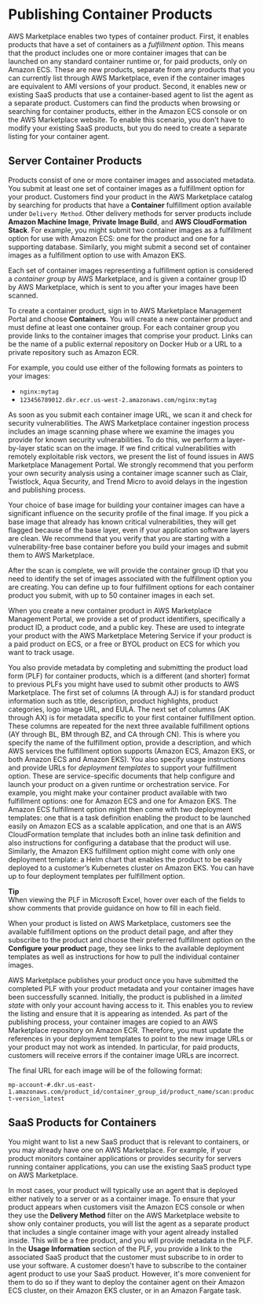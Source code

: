 # Publishing Container Products<a name="publishing-container-products"></a>

 AWS Marketplace enables two types of container product\. First, it enables products that have a set of containers as a *fulfillment option*\. This means that the product includes one or more container images that can be launched on any standard container runtime or, for paid products, only on Amazon ECS\. These are new products, separate from any products that you can currently list through AWS Marketplace, even if the container images are equivalent to AMI versions of your product\. Second, it enables new or existing SaaS products that use a container\-based agent to list the agent as a separate product\. Customers can find the products when browsing or searching for container products, either in the Amazon ECS console or on the AWS Marketplace website\. To enable this scenario, you don't have to modify your existing SaaS products, but you do need to create a separate listing for your container agent\. 

## Server Container Products<a name="server-container-products"></a>

 Products consist of one or more container images and associated metadata\. You submit at least one set of container images as a fulfillment option for your product\. Customers find your product in the AWS Marketplace catalog by searching for products that have a **Container** fulfillment option available under `Delivery Method`\. Other delivery methods for server products include **Amazon Machine Image**, **Private Image Build**, and **AWS CloudFormation Stack**\. For example, you might submit two container images as a fulfillment option for use with Amazon ECS: one for the product and one for a supporting database\. Similarly, you might submit a second set of container images as a fulfillment option to use with Amazon EKS\. 

 Each set of container images representing a fulfillment option is considered a *container group* by AWS Marketplace, and is given a container group ID by AWS Marketplace, which is sent to you after your images have been scanned\. 

 To create a container product, sign in to AWS Marketplace Management Portal and choose **Containers**\. You will create a new container product and must define at least one container group\. For each container group you provide links to the container images that comprise your product\. Links can be the name of a public external repository on Docker Hub or a URL to a private repository such as Amazon ECR\. 

 For example, you could use either of the following formats as pointers to your images: 
+  `nginx:mytag` 
+  `123456789012.dkr.ecr.us-west-2.amazonaws.com/nginx:mytag` 

 As soon as you submit each container image URL, we scan it and check for security vulnerabilities\. The AWS Marketplace container ingestion process includes an image scanning phase where we examine the images you provide for known security vulnerabilities\. To do this, we perform a layer\-by\-layer static scan on the image\. If we find critical vulnerabilities with remotely exploitable risk vectors, we present the list of found issues in AWS Marketplace Management Portal\. We strongly recommend that you perform your own security analysis using a container image scanner such as Clair, Twistlock, Aqua Security, and Trend Micro to avoid delays in the ingestion and publishing process\. 

 Your choice of base image for building your container images can have a significant influence on the security profile of the final image\. If you pick a base image that already has known critical vulnerabilities, they will get flagged because of the base layer, even if your application software layers are clean\. We recommend that you verify that you are starting with a vulnerability\-free base container before you build your images and submit them to AWS Marketplace\. 

 After the scan is complete, we will provide the container group ID that you need to identify the set of images associated with the fulfillment option you are creating\. You can define up to four fulfillment options for each container product you submit, with up to 50 container images in each set\. 

 When you create a new container product in AWS Marketplace Management Portal, we provide a set of product identifiers, specifically a product ID, a product code, and a public key\. These are used to integrate your product with the AWS Marketplace Metering Service if your product is a paid product on ECS, or a free or BYOL product on ECS for which you want to track usage\. 

 You also provide metadata by completing and submitting the product load form \(PLF\) for container products, which is a different \(and shorter\) format to previous PLFs you might have used to submit other products to AWS Marketplace\. The first set of columns \(A through AJ\) is for standard product information such as title, description, product highlights, product categories, logo image URL, and EULA\. The next set of columns \(AK through AX\) is for metadata specific to your first container fulfillment option\. These columns are repeated for the next three available fulfillment options \(AY through BL, BM through BZ, and CA through CN\)\. This is where you specify the name of the fulfillment option, provide a description, and which AWS services the fulfillment option supports \(Amazon ECS, Amazon EKS, or both Amazon ECS and Amazon EKS\)\. You also specify usage instructions and provide URLs for *deployment templates* to support your fulfillment option\. These are service\-specific documents that help configure and launch your product on a given runtime or orchestration service\. For example, you might make your container product available with two fulfillment options: one for Amazon ECS and one for Amazon EKS\. The Amazon ECS fulfillment option might then come with two deployment templates: one that is a task definition enabling the product to be launched easily on Amazon ECS as a scalable application, and one that is an AWS CloudFormation template that includes both an inline task definition and also instructions for configuring a database that the product will use\. Similarly, the Amazon EKS fulfillment option might come with only one deployment template: a Helm chart that enables the product to be easily deployed to a customer’s Kubernetes cluster on Amazon EKS\. You can have up to four deployment templates per fulfillment option\. 

**Tip**  
 When viewing the PLF in Microsoft Excel, hover over each of the fields to show comments that provide guidance on how to fill in each field\. 

 When your product is listed on AWS Marketplace, customers see the available fulfillment options on the product detail page, and after they subscribe to the product and choose their preferred fulfillment option on the **Configure your product** page, they see links to the available deployment templates as well as instructions for how to pull the individual container images\. 

 AWS Marketplace publishes your product once you have submitted the completed PLF with your product metadata and your container images have been successfully scanned\. Initially, the product is published in a *limited state* with only your account having access to it\. This enables you to review the listing and ensure that it is appearing as intended\. As part of the publishing process, your container images are copied to an AWS Marketplace repository on Amazon ECR\. Therefore, you must update the references in your deployment templates to point to the new image URLs or your product may not work as intended\. In particular, for paid products, customers will receive errors if the container image URLs are incorrect\. 

 The final URL for each image will be of the following format: 

`mp-account-#.dkr.us-east-1.amazonaws.com/product_id/container_group_id/product_name/scan:product-version_latest`

## SaaS Products for Containers<a name="saas-products-for-containers"></a>

 You might want to list a new SaaS product that is relevant to containers, or you may already have one on AWS Marketplace\. For example, if your product monitors container applications or provides security for servers running container applications, you can use the existing SaaS product type on AWS Marketplace\. 

 In most cases, your product will typically use an agent that is deployed either natively to a server or as a container image\. To ensure that your product appears when customers visit the Amazon ECS console or when they use the **Delivery Method** filter on the AWS Marketplace website to show only container products, you will list the agent as a separate product that includes a single container image with your agent already installed inside\. This will be a free product, and you will provide metadata in the PLF\. In the **Usage Information** section of the PLF, you provide a link to the associated SaaS product that the customer must subscribe to in order to use your software\. A customer doesn't have to subscribe to the container agent product to use your SaaS product\. However, it's more convenient for them to do so if they want to deploy the container agent on their Amazon ECS cluster, on their Amazon EKS cluster, or in an Amazon Fargate task\. 